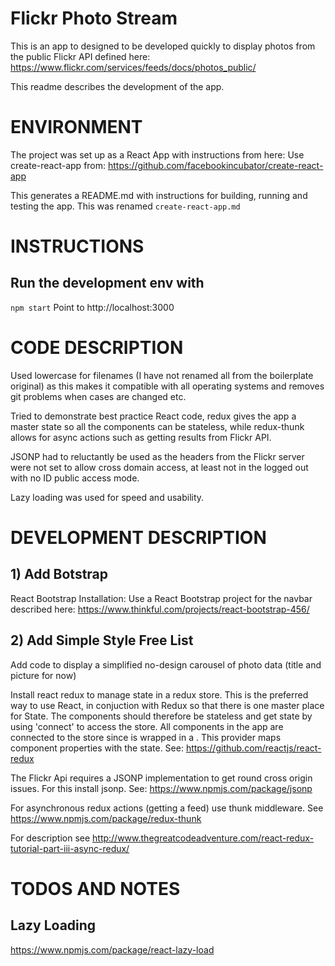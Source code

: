 # Flickr Photo Stream

This is an app to designed to be developed quickly to display photos from the public Flickr API defined here: 
https://www.flickr.com/services/feeds/docs/photos_public/

This readme describes the development of the app.

# ENVIRONMENT

The project was set up as a React App with instructions from here:
Use create-react-app from:
https://github.com/facebookincubator/create-react-app

This generates a README.md with instructions for building, running and testing the app. This 
was renamed `create-react-app.md`

# INSTRUCTIONS

## Run the development env with
`npm start`
Point to http://localhost:3000


# CODE DESCRIPTION
Used lowercase for filenames (I have not renamed all from the boilerplate original) as this makes it compatible with 
all operating systems and removes git problems when cases are changed etc.

Tried to demonstrate best practice React code, redux gives the app a master state so all the components can be stateless,
while redux-thunk allows for async actions such as getting results from Flickr API.

JSONP had to reluctantly be used as the headers from the Flickr server were not set to allow cross domain access, at least not
in the logged out with no ID public access mode.

Lazy loading was used for speed and usability.
  

# DEVELOPMENT DESCRIPTION

## 1) Add Botstrap
React Bootstrap Installation: 
Use a React Bootstrap project for the navbar described here:
https://www.thinkful.com/projects/react-bootstrap-456/

## 2) Add Simple Style Free List
Add code to display a simplified no-design carousel of photo data (title and picture for now)  

Install react redux to manage state in a redux store. This is the preferred way to use React,
in conjuction with Redux so that there is one master place for State. The components should therefore
be stateless and get state by using 'connect' to access the store. 
All components in the app are connected to the store since <App> is wrapped in a <Provider>.
This provider maps component properties with the state.
See:
https://github.com/reactjs/react-redux

The Flickr Api requires a JSONP implementation to get round cross origin issues.
For this install jsonp. 
See:
https://www.npmjs.com/package/jsonp

For asynchronous redux actions (getting a feed) use thunk middleware. See
https://www.npmjs.com/package/redux-thunk

For description see 
http://www.thegreatcodeadventure.com/react-redux-tutorial-part-iii-async-redux/



# TODOS AND NOTES 

## Lazy Loading
https://www.npmjs.com/package/react-lazy-load


        


